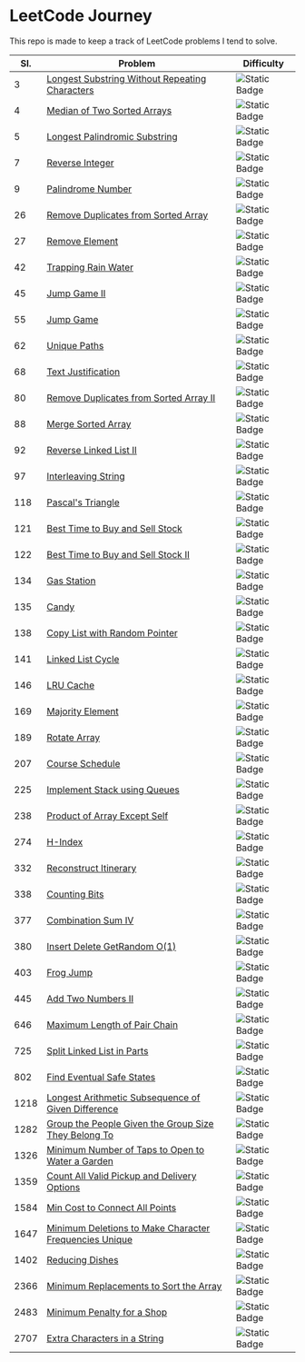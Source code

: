 # LeetCode Journey

This repo is made to keep a track of LeetCode problems I tend to solve.

|Sl.|Problem|Difficulty|
|---|---|---|
|3|[Longest Substring Without Repeating Characters](problems/longest-substring-without-repeating-characters)|![Static Badge](https://img.shields.io/badge/Medium-FFBF00)|
|4|[Median of Two Sorted Arrays](problems/median-of-two-sorted-arrays)|![Static Badge](https://img.shields.io/badge/Hard-FF2400)|
|5|[Longest Palindromic Substring](problems/longest-palindromic-substring)|![Static Badge](https://img.shields.io/badge/Medium-FFBF00)|
|7|[Reverse Integer](problems/reverse-integer)|![Static Badge](https://img.shields.io/badge/Medium-FFBF00)|
|9|[Palindrome Number](problems/palindrome-number)|![Static Badge](https://img.shields.io/badge/Easy-C7EA46)|
|26|[Remove Duplicates from Sorted Array](problems/remove-duplicates-from-sorted-array)|![Static Badge](https://img.shields.io/badge/Easy-C7EA46)|
|27|[Remove Element](problems/remove-element)|![Static Badge](https://img.shields.io/badge/Easy-C7EA46)|
|42|[Trapping Rain Water](problems/trapping-rain-water)|![Static Badge](https://img.shields.io/badge/Hard-FF2400)|
|45|[Jump Game II](problems/jump-game-ii)|![Static Badge](https://img.shields.io/badge/Medium-FFBF00)|
|55|[Jump Game](problems/jump-game)|![Static Badge](https://img.shields.io/badge/Medium-FFBF00)|
|62|[Unique Paths](problems/unique-paths)|![Static Badge](https://img.shields.io/badge/Medium-FFBF00)|
|68|[Text Justification](problems/text-justification)|![Static Badge](https://img.shields.io/badge/Hard-FF2400)|
|80|[Remove Duplicates from Sorted Array II](problems/remove-duplicates-from-sorted-array-ii)|![Static Badge](https://img.shields.io/badge/Medium-FFBF00)|
|88|[Merge Sorted Array](problems/merge-sorted-array)|![Static Badge](https://img.shields.io/badge/Easy-C7EA46)|
|92|[Reverse Linked List II](problems/reverse-linked-list-ii)|![Static Badge](https://img.shields.io/badge/Medium-FFBF00)|
|97|[Interleaving String](problems/interleaving-string)|![Static Badge](https://img.shields.io/badge/Medium-FFBF00)|
|118|[Pascal's Triangle](problems/pascals-triangle)|![Static Badge](https://img.shields.io/badge/Easy-C7EA46)|
|121|[Best Time to Buy and Sell Stock](problems/best-time-to-buy-and-sell-stock)|![Static Badge](https://img.shields.io/badge/Easy-C7EA46)|
|122|[Best Time to Buy and Sell Stock II](problems/best-time-to-buy-and-sell-stock-ii)|![Static Badge](https://img.shields.io/badge/Medium-FFBF00)|
|134|[Gas Station](problems/gas-station)|![Static Badge](https://img.shields.io/badge/Medium-FFBF00)|
|135|[Candy](problems/candy)|![Static Badge](https://img.shields.io/badge/Hard-FF2400)|
|138|[Copy List with Random Pointer](problems/copy-list-with-random-pointer)|![Static Badge](https://img.shields.io/badge/Medium-FFBF00)|
|141|[Linked List Cycle](problems/linked-list-cycle)|![Static Badge](https://img.shields.io/badge/Easy-C7EA46)|
|146|[LRU Cache](problems/lru-cache)|![Static Badge](https://img.shields.io/badge/Medium-FFBF00)|
|169|[Majority Element](problems/majority-element)|![Static Badge](https://img.shields.io/badge/Easy-C7EA46)|
|189|[Rotate Array](problems/rotate-array)|![Static Badge](https://img.shields.io/badge/Medium-FFBF00)|
|207|[Course Schedule](problems/course-schedule)|![Static Badge](https://img.shields.io/badge/Medium-FFBF00)|
|225|[Implement Stack using Queues](problems/implement-stack-using-queues)|![Static Badge](https://img.shields.io/badge/Easy-C7EA46)|
|238|[Product of Array Except Self](problems/product-of-array-except-self)|![Static Badge](https://img.shields.io/badge/Medium-FFBF00)|
|274|[H-Index](problems/h-index)|![Static Badge](https://img.shields.io/badge/Medium-FFBF00)|
|332|[Reconstruct Itinerary](problems/reconstruct-itinerary)|![Static Badge](https://img.shields.io/badge/Hard-FF2400)|
|338|[Counting Bits](problems/counting-bits)|![Static Badge](https://img.shields.io/badge/Easy-C7EA46)|
|377|[Combination Sum IV](problems/combination-sum-iv)|![Static Badge](https://img.shields.io/badge/Medium-FFBF00)|
|380|[Insert Delete GetRandom O(1)](problems/insert-delete-getrandom-o1)|![Static Badge](https://img.shields.io/badge/Medium-FFBF00)|
|403|[Frog Jump](problems/frog-jump)|![Static Badge](https://img.shields.io/badge/Hard-FF2400)|
|445|[Add Two Numbers II](problems/add-two-numbers-ii)|![Static Badge](https://img.shields.io/badge/Medium-FFBF00)|
|646|[Maximum Length of Pair Chain](problems/maximum-length-of-pair-chain)|![Static Badge](https://img.shields.io/badge/Medium-FFBF00)|
|725|[Split Linked List in Parts](problems/split-linked-list-in-parts)|![Static Badge](https://img.shields.io/badge/Medium-FFBF00)|
|802|[Find Eventual Safe States](problems/find-eventual-safe-states)|![Static Badge](https://img.shields.io/badge/Medium-FFBF00)|
|1218|[Longest Arithmetic Subsequence of Given Difference](problems/longest-arithmetic-subsequence-of-given-difference)|![Static Badge](https://img.shields.io/badge/Medium-FFBF00)|
|1282|[Group the People Given the Group Size They Belong To](problems/group-the-people-given-the-group-size-they-belong-to)|![Static Badge](https://img.shields.io/badge/Medium-FFBF00)|
|1326|[Minimum Number of Taps to Open to Water a Garden](problems/minimum-number-of-taps-to-open-to-water-a-garden)|![Static Badge](https://img.shields.io/badge/Hard-FF2400)|
|1359|[Count All Valid Pickup and Delivery Options](problems/count-all-valid-pickup-and-delivery-options)|![Static Badge](https://img.shields.io/badge/Hard-FF2400)|
|1584|[Min Cost to Connect All Points](problems/min-cost-to-connect-all-points)|![Static Badge](https://img.shields.io/badge/Medium-FFBF00)|
|1647|[Minimum Deletions to Make Character Frequencies Unique](problems/minimum-deletions-to-make-character-frequencies-unique)|![Static Badge](https://img.shields.io/badge/Medium-FFBF00)|
|1402|[Reducing Dishes](problems/reducing-dishes)|![Static Badge](https://img.shields.io/badge/Hard-FF2400)|
|2366|[Minimum Replacements to Sort the Array](problems/minimum-replacements-to-sort-the-array)|![Static Badge](https://img.shields.io/badge/Hard-FF2400)|
|2483|[Minimum Penalty for a Shop](problems/minimum-penalty-for-a-shop)|![Static Badge](https://img.shields.io/badge/Medium-FFBF00)|
|2707|[Extra Characters in a String](problems/extra-characters-in-a-string)|![Static Badge](https://img.shields.io/badge/Medium-FFBF00)|